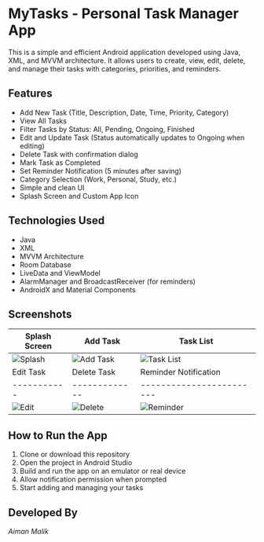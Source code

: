 # MyTasks - Personal Task Manager App

This is a simple and efficient Android application developed using Java, XML, and MVVM architecture. It allows users to create, view, edit, delete, and manage their tasks with categories, priorities, and reminders.

## Features

- Add New Task (Title, Description, Date, Time, Priority, Category)
- View All Tasks
- Filter Tasks by Status: All, Pending, Ongoing, Finished
- Edit and Update Task (Status automatically updates to Ongoing when editing)
- Delete Task with confirmation dialog
- Mark Task as Completed
- Set Reminder Notification (5 minutes after saving)
- Category Selection (Work, Personal, Study, etc.)
- Simple and clean UI
- Splash Screen and Custom App Icon

## Technologies Used

- Java
- XML
- MVVM Architecture
- Room Database
- LiveData and ViewModel
- AlarmManager and BroadcastReceiver (for reminders)
- AndroidX and Material Components

  
## Screenshots

| Splash Screen | Add Task | Task List |
|---------------|----------|-----------|
| ![Splash](screenshots/splash.png) | ![Add Task](screenshots/add_task.png) | ![Task List](screenshots/task_list.png) |
| Edit Task | Delete Task | Reminder Notification |
|-----------|-------------|------------------------|
| ![Edit](screenshots/edit_task.png) | ![Delete](screenshots/delete_task.png) | ![Reminder](screenshots/reminder.png) |

## How to Run the App

1. Clone or download this repository
2. Open the project in Android Studio
3. Build and run the app on an emulator or real device
4. Allow notification permission when prompted
5. Start adding and managing your tasks



## Developed By

*Aiman Malik*  
